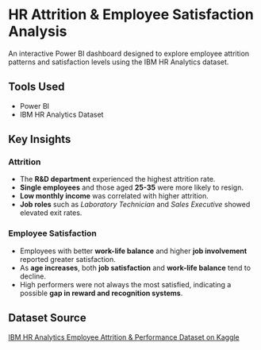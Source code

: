# HR Attrition & Employee Satisfaction Analysis

An interactive Power BI dashboard designed to explore employee attrition patterns and satisfaction levels using the IBM HR Analytics dataset.

## Tools Used

- Power BI
- IBM HR Analytics Dataset

## Key Insights

### Attrition

- The **R&D department** experienced the highest attrition rate.
- **Single employees** and those aged **25-35** were more likely to resign.
- **Low monthly income** was correlated with higher attrition.
- **Job roles** such as *Laboratory Technician* and *Sales Executive* showed elevated exit rates.

### Employee Satisfaction

- Employees with better **work-life balance** and higher **job involvement** reported greater satisfaction.
- As **age increases**, both **job satisfaction** and **work-life balance** tend to decline.
- High performers were not always the most satisfied, indicating a possible **gap in reward and recognition systems**.

## Dataset Source

[IBM HR Analytics Employee Attrition & Performance Dataset on Kaggle](https://www.kaggle.com/datasets/pavansubhasht/ibm-hr-analytics-attrition-dataset)
